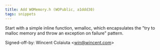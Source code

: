 ```yaml
---
title: Add WOMemory.h (WOPublic, a1ddd30)
tags: snippets
---
```


Start with a simple inline function, wmalloc, which encapsulates the "try to malloc memory and throw an exception on failure" pattern.

Signed-off-by: Wincent Colaiuta &lt;win@wincent.com&gt;
